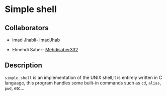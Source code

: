 # Simple shell

## Collaborators
- Imad Jhabli- [ImadJhab](https://github.com/ImadJhab)

- Elmehdi Saber- [Mehdisaber332](https://github.com/Mehdisaber332)

## Description
`simple_shell` is an implementation of the UNIX shell,it is entirely written in C language, this program handles some built-in commands such as `cd`, `alias`, `pwd`, etc...
